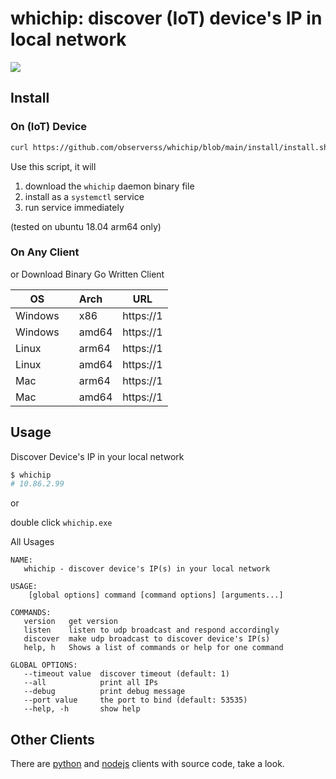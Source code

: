 # whichip: discover (IoT) device's IP in local network

![](https://hjc-image-bed.oss-cn-shanghai.aliyuncs.com/img/20211202145436.png)

## Install

### On (IoT) Device

```bash
curl https://github.com/observerss/whichip/blob/main/install/install.sh | sudo bash -
```

Use this script, it will

1) download the `whichip` daemon binary file
2) install as a `systemctl` service
3) run service immediately

(tested on ubuntu 18.04 arm64 only)

### On Any Client

or Download Binary Go Written Client

| OS | Arch | URL |
| --- | --- | --- |
| Windows |　x86 | https://1 |
| Windows |　amd64 | https://1 |
| Linux |　arm64 | https://1 |
| Linux |　amd64 | https://1 |
| Mac |　arm64 | https://1 |
| Mac |　amd64 | https://1 |

## Usage

Discover Device's IP in your local network

```bash
$ whichip
# 10.86.2.99
```

or

double click `whichip.exe`

All Usages

```raw
NAME:
   whichip - discover device's IP(s) in your local network

USAGE:
    [global options] command [command options] [arguments...]

COMMANDS:
   version   get version
   listen    listen to udp broadcast and respond accordingly
   discover  make udp broadcast to discover device's IP(s)
   help, h   Shows a list of commands or help for one command

GLOBAL OPTIONS:
   --timeout value  discover timeout (default: 1)
   --all            print all IPs
   --debug          print debug message
   --port value     the port to bind (default: 53535)
   --help, -h       show help
```

## Other Clients

There are [python](./python) and [nodejs](./nodejs) clients with source code, take a look.